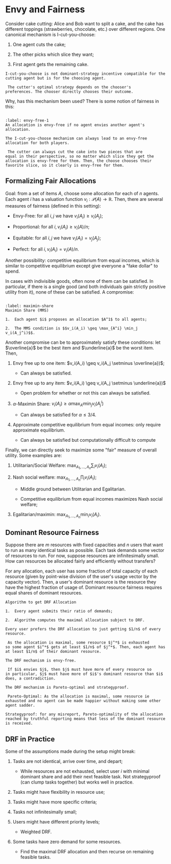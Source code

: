 # Envy and Fairness

Consider cake cutting: Alice and Bob want to split a cake, and the cake
has different toppings (strawberries, chocolate, etc.) over different
regions. One canonical mechanism is I-cut-you-choose:

1.  One agent cuts the cake;

2.  The other picks which slice they want;

3.  First agent gets the remaining cake.

```{prf:proposition}
I-cut-you-choose is not dominant-strategy incentive compatible for the
cutting agent but is for the choosing agent.
```

```{prf:proof}
 The cutter's optimal strategy depends on the chooser's
preferences. The chooser directly chooses their outcome. 
```

Why, has this mechanism been used? There is some notion of fairness in
this:

```{index} Envy-Free
```
```{prf:definition} Envy-Free
:label: envy-free-1
An allocation is envy-free if no agent envies another agent's
allocation.
```

```{prf:proposition}
The I-cut-you-choose mechanism can always lead to an envy-free
allocation for both players.
```

```{prf:proof}
 The cutter can always cut the cake into two pieces that are
equal in their perspective, so no matter which slice they get the
allocation is envy-free for them. Then, the choose chooses their
favorite slice, so it clearly is envy-free for them. 
```

## Formalizing Fair Allocations

Goal: from a set of items $A$, choose some allocation for each of $n$
agents. Each agent $i$ has a valuation function
$v_i: \mathcal{P}(A) \to \mathbb{R}$. Then, there are several measures
of fairness (defined in this setting):

-   Envy-Free: for all $i,j$ we have $v_i(A_i) \geq v_i(A_j)$;

-   Proportional: for all $i, v_i(A_i) \geq v_i(A)/n$;

-   Equitable: for all $i,j$ we have $v_i(A_i) = v_j(A_j)$;

-   Perfect: for all $i, v_i(A_i) = v_i(A)/n$.

Another possibility: competitive equilibrium from equal incomes, which
is similar to competitive equilibrium except give everyone a "fake
dollar" to spend.

In cases with indivisible goods, often none of them can be satisfied. In
particular, if there is a single good (and both individuals gain
strictly positive utility from it), none of these can be satisfied. A
compromise:

```{index} Maximin Share
```
```{prf:algorithm} Maximin Share
:label: maximin-share
Maximin Share (MMS)

1.  Each agent $i$ proposes an allocation $A^1$ to all agents;

2.  The MMS condition is $$v_i(A_i) \geq \max_{A^i} \min_j v_i(A_j^i)$$.
```

Another compromise can be to approximately satisfy these conditions: let
$\overline{a}$ be the best item and $\underline{a}$ be the worst item.
Then,

1.  Envy free up to one item:
    $v_i(A_i) \geq v_i(A_j \setminus \overline{a})$;

    -   Can always be satisfied.

2.  Envy free up to any item:
    $v_i(A_i) \geq v_i(A_j \setminus \underline{a})$

    -   Open problem for whether or not this can always be satisfied.

3.  $\alpha$-Maximin Share:
    $v_i(A_i) \geq \alpha \max_{A^i} \min_j v_i(A_j^i)$

    -   Can always be satisfied for $\alpha \leq 3/4$.

4.  Approximate competitive equilibrium from equal incomes: only require
    approximate equilibrium.

    -   Can always be satisfied but computationally difficult to compute

Finally, we can directly seek to maximize some "fair" measure of overall
utility. Some examples are:

1.  Utilitarian/Social Welfare: $\max_{A_1,...,A_n} \sum_i v_i(A_i)$;

2.  Nash social welfare: $\max_{A_1,...,A_n} \prod_i v_i(A_i)$;

    -   Middle ground between Utilitarian and Egalitarian.

    -   Competitive equilibrium from equal incomes maximizes Nash social
        welfare;

3.  Egalitarian/maximin: $\max_{A_1,...,A_n} \min_i v_i(A_i)$.

## Dominant Resource Fairness

Suppose there are $m$ resources with fixed capacities and $n$ users that
want to run as many identical tasks as possible. Each task demands some
vector of resources to run. For now, suppose resources are
infinitesimally small. How can resources be allocated fairly and
efficiently without transfers?

For any allocation, each user has some fraction of total capacity of
each resource (given by point-wise division of the user's usage vector
by the capacity vector). Then, a user's dominant resource is the
resource they have the highest fraction of usage of. Dominant resource
fairness requires equal shares of dominant resources.

```{prf:algorithm}
Algorithm to get DRF Allocation

1.  Every agent submits their ratio of demands;

2.  Algorithm computes the maximal allocation subject to DRF.
```

```{prf:proposition}
Every user prefers the DRF allocation to just getting $1/n$ of every
resource.
```

```{prf:proof}
 As the allocation is maximal, some resource $j^*$ is exhausted
so some agent $i^*$ gets at least $1/n$ of $j^*$. Then, each agent has
at least $1/n$ of their dominant resource. 
```

```{prf:proposition}
The DRF mechanism is envy-free.
```

```{prf:proof}
 If $i$ envies $j$, then $j$ must have more of every resource so
in particular, $j$ must have more of $i$'s dominant resource than $i$
does, a contradiction. 
```

```{prf:proposition}
The DRF mechanism is Pareto-optimal and strategyproof.
```

```{prf:proof}
 Pareto-Optimal: As the allocation is maximal, some resource ie
exhausted and no agent can be made happier without making some other
agent sadder.

Strategyproof: for any misreport, Pareto-optimality of the allocation
reached by truthful reporting means that less of the dominant resource
is received. 
```

## DRF in Practice

Some of the assumptions made during the setup might break:

1.  Tasks are not identical, arrive over time, and depart;

    -   While resources are not exhausted, select user $i$ with minimal
        dominant share and add their next feasible task. Not
        strategyproof (can clump tasks together) but works well in
        practice.

2.  Tasks might have flexibility in resource use;

3.  Tasks might have more specific criteria;

4.  Tasks not infinitesimally small;

5.  Users might have different priority levels;

    -   Weighted DRF.

6.  Some tasks have zero demand for some resources.

    -   Find the maximal DRF allocation and then recurse on remaining
        feasible tasks.